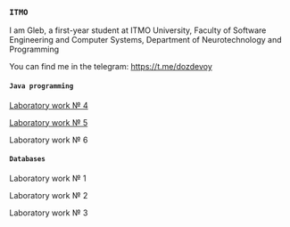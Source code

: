 ### `ITMO`
I am Gleb, a first-year student at ITMO University, Faculty of Software Engineering and Computer Systems, Department of Neurotechnology and Programming

You can find me in the telegram: https://t.me/dozdevoy

#### `Java programming`
[Laboratory work № 4](https://github.com/408456/lab4)

[Laboratory work № 5](https://github.com/408456/lab5)

Laboratory work № 6

#### `Databases`
Laboratory work № 1

Laboratory work № 2

Laboratory work № 3



